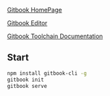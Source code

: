 [Gitbook HomePage](https://www.gitbook.com)

[Gitbook Editor](https://www.gitbook.com/editor)

[Gitbook Toolchain Documentation](https://toolchain.gitbook.com)

## Start
```bash
npm install gitbook-cli -g
gitbook init
gitbook serve
```



